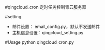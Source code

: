 #qingcloud_cron
定时任务控制青云服务器

#setting
*  邮件设置： email_config.py，默认不发送邮件
*  主机信息设置：qingcloud_setting.py

#Usage
python qingcloud_cron.py

